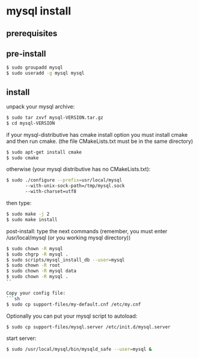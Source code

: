 # mysql install

## prerequisites 

## pre-install
```sh
$ sudo groupadd mysql
$ sudo useradd -g mysql mysql
```


## install
unpack your mysql archive:
```sh
$ sudo tar zxvf mysql-VERSION.tar.gz
$ cd mysql-VERSION
```

if your mysql-distributive has cmake install option you
must install cmake and then run cmake. 
(the file CMakeLists.txt must be in the same directory)
```sh
$ sudo apt-get install cmake
$ sudo cmake 
```

otherwise (your mysql distributive has no CMakeLists.txt):
```sh
$ sudo ./configure --prefix=usr/local/mysql
       --with-unix-sock-path=/tmp/mysql.sock
       --with-charset=utf8
```

then type:
```sh
$ sudo make -j 2
$ sudo make install
```


post-install:
type the next commands
(remember, you must enter /usr/local/mysql
(or you working mysql directory))
```sh
$ sudo chown -R mysql 
$ sudo chgrp -R mysql .
$ sudo scripts/mysql_install_db --user=mysql
$ sudo chown -R root 
$ sudo chown -R mysql data
$ sudo chown -R mysql .
``

Copy your config file:
```sh
$ sudo cp support-files/my-default.cnf /etc/my.cnf
```

Optionally you can put your mysql script to autoload:
```sh
$ sudo cp support-files/mysql.server /etc/init.d/mysql.server
```

start server:
```sh
$ sudo /usr/local/mysql/bin/mysqld_safe --user=mysql & 
```


